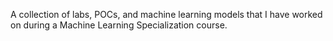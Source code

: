 A collection of labs, POCs, and machine learning models that I have worked on during a Machine Learning Specialization course.